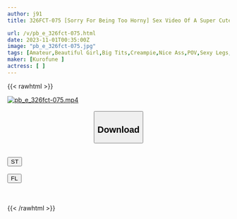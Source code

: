 ```yaml
---
author: j91
title: 326FCT-075 [Sorry For Being Too Horny] Sex Video Of A Super Cute JD Leaked! The Sight Of An Idol-Class Beautiful Girl With Her Nipples Erect, Exposing Her Ahegao Face, And Going Crazy Is A Must-See Lol

url: /v/pb_e_326fct-075.html
date: 2023-11-01T00:35:00Z
image: "pb_e_326fct-075.jpg"
tags: [Amateur,Beautiful Girl,Big Tits,Creampie,Nice Ass,POV,Sexy Legs,Slender ]
maker: [Kurofune ]
actress: [ ]
---
```



{{< rawhtml >}}

<div class="video" data-videoid="aGOY2xmOY0ibGK">
    <a href="javascript:;">
        <img src="https://my.j91.asia/v/pb_e_326fct-075.jpg" width="WIDTH" height="HEIGHT" alt="pb_e_326fct-075.mp4" loading="lazy">
    </a>
</div>

<script type="text/javascript" src="https://j91.asia/asset/on-demand-st.js"></script>

<br>
  <link rel="stylesheet" href="https://j91.asia/asset/bs5.css">
  
  <center>
  <button class="btn btn-primary" type="button" data-bs-toggle="collapse" data-bs-target=".multi-collapse" aria-expanded="false" aria-controls="multiCollapseExample1 multiCollapseExample2"><h2>Download</h2></button></center>
</p>
<div class="row">
  <div class="col">
    <div class="collapse multi-collapse" id="multiCollapseExample1">
      <div class="card card-body">
	      	      <br>
<div class="buttons">  
<a href="https://streamtape.to/v/aGOY2xmOY0ibGK"><button class="btn-hover color-3"><i class="fa fa-download"></i> ST</button></a></div>
    </div>
  </div>
</div>
  <div class="col">
    <div class="collapse multi-collapse" id="multiCollapseExample2">
      <div class="card card-body">
	      <br>
<div class="buttons">
    <a href="https://filelions.online/f/lo192k2sww51"><button class="btn-hover color-9"><i class="fa fa-download"></i> FL</button></a></div>
<br><br>
      </div>
    </div>
  </div>
</div>

{{< /rawhtml >}}
